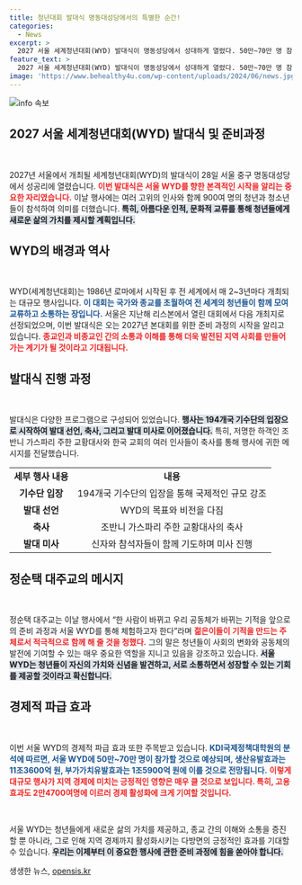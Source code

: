 ```yaml
---
title: 청년대회 발대식 명동대성당에서의 특별한 순간!
categories:
  - News
excerpt: >
  2027 서울 세계청년대회(WYD) 발대식이 명동성당에서 성대하게 열렸다. 50만~70만 명 참여 예상, 경제적 효과는 11조 원! 젊은이들의 새로운 가치와 연결될 이 대회, 기대가 모아진다!
feature_text: >
  2027 서울 세계청년대회(WYD) 발대식이 명동성당에서 성대하게 열렸다. 50만~70만 명 참여 예상, 경제적 효과는 11조 원! 젊은이들의 새로운 가치와 연결될 이 대회, 기대가 모아진다!
image: 'https://www.behealthy4u.com/wp-content/uploads/2024/06/news.jpg'
---
```


<p><img src="https://www.behealthy4u.com/wp-content/uploads/2024/06/news.jpg" alt="info 속보" /></p>

<h2 data-ke-size="size26">2027 서울 세계청년대회(WYD) 발대식 및 준비과정</h2>

<p data-ke-size="size16">&nbsp;</p>

<p>2027년 서울에서 개최될 세계청년대회(WYD)의 발대식이 28일 서울 중구 명동대성당에서 성공리에 열렸습니다. <b><span style="color: #ee2323;">이번 발대식은 서울 WYD를 향한 본격적인 시작을 알리는 중요한 자리였습니다.</span></b> 이날 행사에는 여러 고위의 인사와 함께 900여 명의 청년과 청소년들이 참석하여 의미를 더했습니다. <b><span style="background-color: #21538527;">특히, 아름다운 인적, 문화적 교류를 통해 청년들에게 새로운 삶의 가치를 제시할 계획입니다.</span></b> </p>

<h2 data-ke-size="size26">WYD의 배경과 역사</h2>

<p data-ke-size="size16">&nbsp;</p>

<p>WYD(세계청년대회)는 1986년 로마에서 시작된 후 전 세계에서 매 2~3년마다 개최되는 대규모 행사입니다. <b><span style="color: #1a5490;">이 대회는 국가와 종교를 초월하여 전 세계의 청년들이 함께 모여 교류하고 소통하는 장입니다.</span></b> 서울은 지난해 리스본에서 열린 대회에서 다음 개최지로 선정되었으며, 이번 발대식은 오는 2027년 본대회를 위한 준비 과정의 시작을 알리고 있습니다. <b><span style="color: #ee2323;">종교인과 비종교인 간의 소통과 이해를 통해 더욱 발전된 지역 사회를 만들어가는 계기가 될 것이라고 기대됩니다.</span></b></p>

<h2 data-ke-size="size26">발대식 진행 과정</h2>

<p data-ke-size="size16">&nbsp;</p>

<p>발대식은 다양한 프로그램으로 구성되어 있었습니다. <b><span style="background-color: #21538527;">행사는 194개국 기수단의 입장으로 시작하여 발대 선언, 축사, 그리고 발대 미사로 이어졌습니다.</span></b> 특히, 저명한 하객인 조반니 가스파리 주한 교황대사와 한국 교회의 여러 인사들이 축사를 통해 행사에 귀한 메시지를 전달했습니다. </p>

<table style="width: 100%;">
<tr>
<td style="text-align: center; height: 17px;"><b>세부 행사 내용</b></td>
<td style="text-align: center; height: 17px;"><b>내용</b></td>
</tr>
<tr>
<td style="text-align: center; height: 17px;"><b>기수단 입장</b></td>
<td style="text-align: center; height: 17px;">194개국 기수단의 입장을 통해 국제적인 규모 강조</td>
</tr>
<tr>
<td style="text-align: center; height: 17px;"><b>발대 선언</b></td>
<td style="text-align: center; height: 17px;">WYD의 목표와 비전을 다짐</td>
</tr>
<tr>
<td style="text-align: center; height: 17px;"><b>축사</b></td>
<td style="text-align: center; height: 17px;">조반니 가스파리 주한 교황대사의 축사</td>
</tr>
<tr>
<td style="text-align: center; height: 17px;"><b>발대 미사</b></td>
<td style="text-align: center; height: 17px;">신자와 참석자들이 함께 기도하며 미사 진행</td>
</tr>
</table>

<h2 data-ke-size="size26">정순택 대주교의 메시지</h2>

<p data-ke-size="size16">&nbsp;</p>

<p>정순택 대주교는 이날 행사에서 “한 사람이 바뀌고 우리 공동체가 바뀌는 기적을 앞으로의 준비 과정과 서울 WYD를 통해 체험하고자 한다”라며 <b><span style="color: #ee2323;">젊은이들이 기적을 만드는 주체로서 적극적으로 함께 해 줄 것을 청했다.</span></b> 그의 말은 청년들이 사회의 변화와 공동체의 발전에 기여할 수 있는 매우 중요한 역할을 지니고 있음을 강조하고 있습니다. <b><span style="background-color: #21538527;">서울 WYD는 청년들이 자신의 가치와 신념을 발견하고, 서로 소통하면서 성장할 수 있는 기회를 제공할 것이라고 확신합니다.</span></b> </p>

<h2 data-ke-size="size26">경제적 파급 효과</h2>

<p data-ke-size="size16">&nbsp;</p>

<p>이번 서울 WYD의 경제적 파급 효과 또한 주목받고 있습니다. <b><span style="color: #1a5490;">KDI국제정책대학원의 분석에 따르면, 서울 WYD에 50만~70만 명이 참가할 것으로 예상되며, 생산유발효과는 11조3600억 원, 부가가치유발효과는 1조5900억 원에 이를 것으로 전망됩니다.</span></b> <b><span style="color: #ee2323;">이렇게 대규모 행사가 지역 경제에 미치는 긍정적인 영향은 매우 클 것으로 보입니다. 특히, 고용효과도 2만4700여명에 이르러 경제 활성화에 크게 기여할 것입니다.</span></b></p>

<p data-ke-size="size16">&nbsp;</p>

<p>서울 WYD는 청년들에게 새로운 삶의 가치를 제공하고, 종교 간의 이해와 소통을 증진할 뿐 아니라, 그로 인해 지역 경제까지 활성화시키는 다방면의 긍정적인 효과를 기대할 수 있습니다. <b><span style="background-color: #21538527;">우리는 이제부터 이 중요한 행사에 관한 준비 과정에 힘을 쏟아야 합니다.</span></b></p>
생생한 뉴스, <a href="https://opensis.kr" rel="dofollow">opensis.kr</a>


